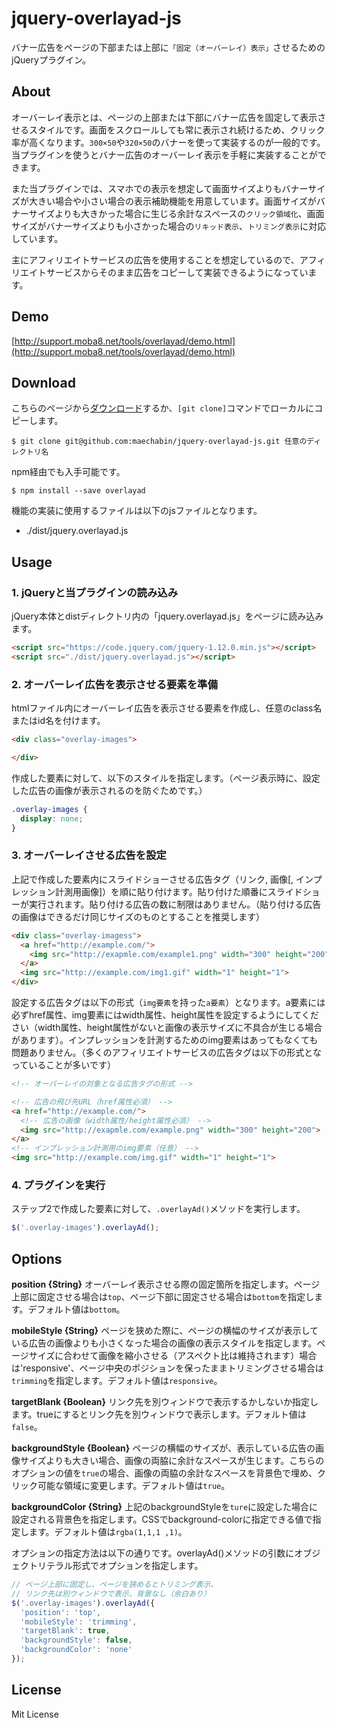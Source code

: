 # jquery-overlayad-js

バナー広告をページの下部または上部に`「固定（オーバーレイ）表示」`させるためのjQueryプラグイン。

## About

オーバーレイ表示とは、ページの上部または下部にバナー広告を固定して表示させるスタイルです。画面をスクロールしても常に表示され続けるため、クリック率が高くなります。`300×50`や`320×50`のバナーを使って実装するのが一般的です。当プラグインを使うとバナー広告のオーバーレイ表示を手軽に実装することができます。

また当プラグインでは、スマホでの表示を想定して画面サイズよりもバナーサイズが大きい場合や小さい場合の表示補助機能を用意しています。画面サイズがバナーサイズよりも大きかった場合に生じる余計なスペースの`クリック領域化`、画面サイズがバナーサイズよりも小さかった場合の`リキッド表示`、`トリミング表示`に対応しています。

主にアフィリエイトサービスの広告を使用することを想定しているので、アフィリエイトサービスからそのまま広告をコピーして実装できるようになっています。

## Demo

[http://support.moba8.net/tools/overlayad/demo.html](http://support.moba8.net/tools/overlayad/demo.html)

## Download

こちらのページから[ダウンロード](https://github.com/maechabin/jquery-overlayad-js/archive/master.zip)するか、`[git clone]`コマンドでローカルにコピーします。

```
$ git clone git@github.com:maechabin/jquery-overlayad-js.git 任意のディレクトリ名
```

npm経由でも入手可能です。

```
$ npm install --save overlayad
```

機能の実装に使用するファイルは以下のjsファイルとなります。
- ./dist/jquery.overlayad.js


## Usage

### 1. jQueryと当プラグインの読み込み

jQuery本体とdistディレクトリ内の「jquery.overlayad.js」をページに読み込みます。

```html
<script src="https://code.jquery.com/jquery-1.12.0.min.js"></script>
<script src="./dist/jquery.overlayad.js"></script>
```

### 2. オーバーレイ広告を表示させる要素を準備

htmlファイル内にオーバーレイ広告を表示させる要素を作成し、任意のclass名またはid名を付けます。

```html
<div class="overlay-images">

</div>
```

作成した要素に対して、以下のスタイルを指定します。（ページ表示時に、設定した広告の画像が表示されるのを防ぐためです。）
```css
.overlay-images {
  display: none;
}
```

### 3. オーバーレイさせる広告を設定

上記で作成した要素内にスライドショーさせる広告タグ（リンク, 画像[, インプレッション計測用画像]）を順に貼り付けます。貼り付けた順番にスライドショーが実行されます。貼り付ける広告の数に制限はありません。（貼り付ける広告の画像はできるだけ同じサイズのものとすることを推奨します）

```html
<div class="overlay-imagess">
  <a href="http://example.com/">
    <img src="http://exapmle.com/example1.png" width="300" height="200">
  </a>
  <img src="http://example.com/img1.gif" width="1" height="1">
</div>
```

設定する広告タグは以下の形式（`img要素`を持った`a要素`）となります。a要素には必ずhref属性、img要素にはwidth属性、height属性を設定するようにしてください（width属性、height属性がないと画像の表示サイズに不具合が生じる場合があります）。インプレッションを計測するためのimg要素はあってもなくても問題ありません。（多くのアフィリエイトサービスの広告タグは以下の形式となっていることが多いです）

```html
<!-- オーバーレイの対象となる広告タグの形式 -->

<!-- 広告の飛び先URL（href属性必須） -->
<a href="http://example.com/">
  <!-- 広告の画像（width属性/height属性必須） -->
  <img src="http://exapmle.com/example.png" width="300" height="200">
</a>
<!-- インプレッション計測用のimg要素（任意） -->
<img src="http://example.com/img.gif" width="1" height="1">
```

### 4. プラグインを実行

ステップ2で作成した要素に対して、`.overlayAd()`メソッドを実行します。

```javascript
$('.overlay-images').overlayAd();
```


## Options

**position {String}**
オーバーレイ表示させる際の固定箇所を指定します。ページ上部に固定させる場合は`top`、ページ下部に固定させる場合は`bottom`を指定します。デフォルト値は`bottom`。

**mobileStyle {String}**
ページを狭めた際に、ページの横幅のサイズが表示している広告の画像よりも小さくなった場合の画像の表示スタイルを指定します。ページサイズに合わせて画像を縮小させる（アスペクト比は維持されます）場合は'responsive'、ページ中央のポジションを保ったままトリミングさせる場合は`trimming`を指定します。デフォルト値は`responsive`。

**targetBlank {Boolean}**
リンク先を別ウィンドウで表示するかしないか指定します。trueにするとリンク先を別ウィンドウで表示します。デフォルト値は`false`。

**backgroundStyle {Boolean}**
ページの横幅のサイズが、表示している広告の画像サイズよりも大きい場合、画像の両脇に余計なスペースが生じます。こちらのオプションの値を`true`の場合、画像の両脇の余計なスペースを背景色で埋め、クリック可能な領域に変更します。デフォルト値は`true`。

**backgroundColor {String}**
上記のbackgroundStyleを`ture`に設定した場合に設定される背景色を指定します。CSSでbackground-colorに指定できる値で指定します。デフォルト値は`rgba(1,1,1 ,1)`。

オプションの指定方法は以下の通りです。overlayAd()メソッドの引数にオブジェクトリテラル形式でオプションを指定します。

```javascript
// ページ上部に固定し、ページを狭めるとトリミング表示、
// リンク先は別ウィンドウで表示、背景なし（余白あり）
$('.overlay-images').overlayAd({
  'position': 'top',
  'mobileStyle': 'trimming',
  'targetBlank': true,
  'backgroundStyle': false,
  'backgroundColor': 'none'
});
```

## License

Mit License

